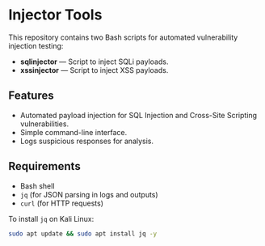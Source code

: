 # Injector Tools

This repository contains two Bash scripts for automated vulnerability injection testing:
- **sqlinjector** — Script to inject SQLi payloads.
- **xssinjector** — Script to inject XSS payloads.

## Features

- Automated payload injection for SQL Injection and Cross-Site Scripting vulnerabilities.
- Simple command-line interface.
- Logs suspicious responses for analysis.

## Requirements

- Bash shell
- `jq` (for JSON parsing in logs and outputs)
- `curl` (for HTTP requests)

To install `jq` on Kali Linux:

```bash
sudo apt update && sudo apt install jq -y
